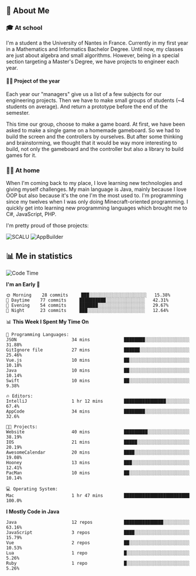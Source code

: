 ## 👀 About Me

### 🎓 At school

I'm a student a the University of Nantes in France. Currently in my first year in a Mathematics and Informatics Bachelor Degree. Until now, my classes are just about algebra and small algorithms. However, being in a special section targeting a Master's Degree, we have projects to engineer each year. 

#### 🔧🔬 Project of the year

Each year our "managers" give us a list of a few subjects for our engineering projects. Then we have to make small groups of students (~4 students on average). And return a prototype before the end of the semester.

This time our group, choose to make a game board. At first, we have been asked to make a single game on a homemade gameboard. So we had to build the screen and the controllers by ourselves. 
But after some thinking and brainstorming, we thought that it would be way more interesting to build, not only the gameboard and the controller but also a library to build games for it.

### 👨‍💻 At home

When I'm coming back to my place, I love learning new technologies and giving myself challenges. My main language is Java, mainly because I love OOP but also because it's the one I'm the most used to. I'm programming since my twelves when I was only doing Minecraft-oriented programming.  I quickly get into learning new programming languages which brought me to C#, JavaScript, PHP. 

I'm pretty proud of those projects:

![SCALU](https://github-readme-stats.vercel.app/api/pin?username=renardfute&repo=SCALU)
![AppBuilder](https://github-readme-stats.vercel.app/api/pin?username=pulsedev2&repo=AppBuilder)

## 📊 Me in statistics
<!--START_SECTION:waka-->
![Code Time](http://img.shields.io/badge/Code%20Time-34%20hrs%2010%20mins-blue)

**I'm an Early 🐤** 

```text
🌞 Morning    28 commits     ███░░░░░░░░░░░░░░░░░░░░░░   15.38% 
🌆 Daytime    77 commits     ██████████░░░░░░░░░░░░░░░   42.31% 
🌃 Evening    54 commits     ███████░░░░░░░░░░░░░░░░░░   29.67% 
🌙 Night      23 commits     ███░░░░░░░░░░░░░░░░░░░░░░   12.64%

```


📊 **This Week I Spent My Time On** 

```text
💬 Programming Languages: 
JSON                     34 mins             ████████░░░░░░░░░░░░░░░░░   31.88% 
GitIgnore file           27 mins             ██████░░░░░░░░░░░░░░░░░░░   25.46% 
Vue.js                   10 mins             ██░░░░░░░░░░░░░░░░░░░░░░░   10.18% 
Java                     10 mins             ██░░░░░░░░░░░░░░░░░░░░░░░   10.14% 
Swift                    10 mins             ██░░░░░░░░░░░░░░░░░░░░░░░   9.38%

🔥 Editors: 
IntelliJ                 1 hr 12 mins        ████████████████░░░░░░░░░   67.4% 
AppCode                  34 mins             ████████░░░░░░░░░░░░░░░░░   32.6%

🐱‍💻 Projects: 
Website                  40 mins             █████████░░░░░░░░░░░░░░░░   38.19% 
IOS                      21 mins             █████░░░░░░░░░░░░░░░░░░░░   20.19% 
AwesomeCalendar          20 mins             ████░░░░░░░░░░░░░░░░░░░░░   19.08% 
Hooney                   13 mins             ███░░░░░░░░░░░░░░░░░░░░░░   12.41% 
PacMan                   10 mins             ██░░░░░░░░░░░░░░░░░░░░░░░   10.14%

💻 Operating System: 
Mac                      1 hr 47 mins        █████████████████████████   100.0%

```

**I Mostly Code in Java** 

```text
Java                     12 repos            ███████████████░░░░░░░░░░   63.16% 
JavaScript               3 repos             ████░░░░░░░░░░░░░░░░░░░░░   15.79% 
Vue                      2 repos             ██░░░░░░░░░░░░░░░░░░░░░░░   10.53% 
Lua                      1 repo              █░░░░░░░░░░░░░░░░░░░░░░░░   5.26% 
Ruby                     1 repo              █░░░░░░░░░░░░░░░░░░░░░░░░   5.26%

```



<!--END_SECTION:waka-->
